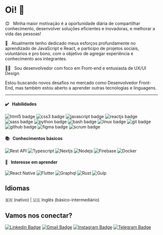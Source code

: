 # Oi! 👋

😊 &nbsp; Minha maior motivação é a oportunidade diária de compartilhar conhecimento, desenvolver soluções eficientes e inovadoras, e melhorar a vida das pessoas!

🚀 &nbsp; Atualmente tenho dedicado meus esforços profundamente no aprendizado de JavaScript e React, e participo de projetos sociais, voluntários e pro bono, com o objetivo de agregar experiência e conhecimento aos integrantes.

👨‍💻 &nbsp; Sou desenvolvedor com foco em Front-end e entusiasta de UX/UI Design.

Estou buscando novos desafios no mercado como Desenvolvedor Front-End, mas também estou aberto a aprender outras tecnologias e linguagens.

---

#### ✔️ &nbsp; Habilidades

<img src="https://img.shields.io/badge/HTML5-3d3d3d?labelColor=2d2d2d&style=for-the-badge&logo=html5&logoColor=E34F26" alt="html5 badge" /> <img src="https://img.shields.io/badge/CSS3-3d3d3d?labelColor=2d2d2d&style=for-the-badge&logo=css3&logoColor=1572B6" alt="css3 badge" /> <img src="https://img.shields.io/badge/JavaScript-3d3d3d?labelColor=2d2d2d&style=for-the-badge&logo=javascript&logoColor=F7DF1E" alt="javascript badge" /> <img src="https://img.shields.io/badge/ReactJS-3d3d3d?labelColor=2d2d2d&style=for-the-badge&logo=react&logoColor=61DAFB" alt="reactjs badge" /> <img src="https://img.shields.io/badge/SASS-3d3d3d?labelColor=2d2d2d&style=for-the-badge&logo=sass&logoColor=CC6699" alt="sass badge" /> <img src="https://img.shields.io/badge/Python-3d3d3d?labelColor=2d2d2d&style=for-the-badge&logo=python&logoColor=3776AB" alt="python badge" /> <img src="https://img.shields.io/badge/Shell_Script-3d3d3d?labelColor=2d2d2d&style=for-the-badge&logo=gnu-bash&logoColor=4EAA25" alt="bash badge" /> <img src="https://img.shields.io/badge/Linux-3d3d3d?labelColor=2d2d2d&style=for-the-badge&logo=linux&logoColor=FCC624" alt="linux badge" /> <img src="https://img.shields.io/badge/Git-3d3d3d?labelColor=2d2d2d&style=for-the-badge&logo=git&logoColor=F05032" alt="git badge" /> <img src="https://img.shields.io/badge/Github-3d3d3d?labelColor=2d2d2d&style=for-the-badge&logo=github&logoColor=fafafa" alt="github badge" /> <img src="https://img.shields.io/badge/Figma-3d3d3d?labelColor=2d2d2d&style=for-the-badge&logo=figma&logoColor=F24E1E" alt="figma badge" /> <img src="https://img.shields.io/badge/Scrum-3d3d3d?labelColor=2d2d2d&style=for-the-badge&logo=scrum&logoColor=fafafa" alt="scrum badge" />

#### 📚 &nbsp; Conhecimentos básicos

<img src="https://img.shields.io/badge/Rest_API-3d3d3d?labelColor=2d2d2d&style=flat&logo=json&logoColor=fafafa" alt="Rest API" /> <img src="https://img.shields.io/badge/-TypeScript-3d3d3d?labelColor=2d2d2d&style=flat&logo=typescript&logoColor=3178C6" alt="Typescript" /> <img src="https://img.shields.io/badge/NextJS-3d3d3d?labelColor=2d2d2d&style=flat&logo=nextdotjs&logoColor=fafafa" alt="Nextjs" /> <img src="https://img.shields.io/badge/NodeJS-3d3d3d?labelColor=2d2d2d&style=flat&logo=nodedotjs&logoColor=339933" alt="Nodejs" /> <img src="https://img.shields.io/badge/Firebase-3d3d3d?labelColor=2d2d2d&style=flat&logo=firebase&logoColor=FFCA28" alt="Firebase" /> <img src="https://img.shields.io/badge/Docker-3d3d3d?labelColor=2d2d2d&style=flat&logo=docker&logoColor=2496ED" alt="Docker" />

#### 🔎 &nbsp; Interesse em aprender

<img src="https://img.shields.io/badge/React_Native-3d3d3d?labelColor=2d2d2d&style=flat&logo=react&logoColor=61DAFB" alt="React Native" /> <img src="https://img.shields.io/badge/Flutter-3d3d3d?labelColor=2d2d2d&style=flat&logo=flutter&logoColor=02569B" alt="Flutter" /> <img src="https://img.shields.io/badge/GraphQL-3d3d3d?labelColor=2d2d2d&style=flat&logo=graphql&logoColor=E434AA" alt="Graphql" /> <img src="https://img.shields.io/badge/Rust-3d3d3d?labelColor=2d2d2d&style=flat&logo=rust&logoColor=fafafa" alt="Rust" /> <img src="https://img.shields.io/badge/Gulp-3d3d3d?labelColor=2d2d2d&style=flat&logo=gulp&logoColor=CF4647" alt="Gulp" />

## Idiomas

🇧🇷 (nativo) | 🇺🇸 Inglês (básico-intermediário)

## Vamos nos conectar?

[![Linkedin Badge](https://img.shields.io/badge/stenioas-0A66C2?style=for-the-badge&logo=linkedin&logoColor=fafafa&link=https://www.linkedin.com/in/stenioas/)](https://www.linkedin.com/in/stenioas/)
[![Gmail Badge](https://img.shields.io/badge/stenioas-EA4335?style=for-the-badge&logo=gmail&logoColor=fafafa&link=mailto:stenioas@gmail.com)](mailto:stenioas@gmail.com)
[![Instagram Badge](https://img.shields.io/badge/stenioas-E4405F?style=for-the-badge&logo=instagram&logoColor=fafafa&link=https://www.instagram.com/stenioas/)](https://www.instagram.com/stenioas/)
[![Telegram Badge](https://img.shields.io/badge/stenioas-00A0E0?style=for-the-badge&logo=telegram&logoColor=fafafa&link=https://t.me/stenioas/)](https://t.me/stenioas/)
